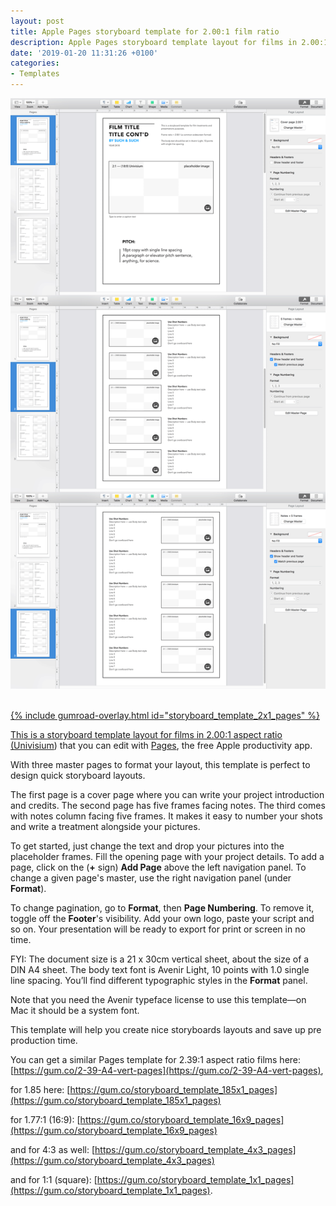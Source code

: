 ```yaml
---
layout: post
title: Apple Pages storyboard template for 2.00:1 film ratio
description: Apple Pages storyboard template layout for films in 2.00:1 aspect ratio (Univisium)
date: '2019-01-20 11:31:26 +0100'
categories:
- Templates
---
```

<a href="https://gum.co/storyboard_template_2x1_pages"><img src="/images/Apple-Pages-storyboard-template-for-2x1-ratio-films_Avenir-Light-10pt_DIN-A4_vertical-sheet_overview.png"/><br/><br/>

{% include gumroad-overlay.html id="storyboard_template_2x1_pages" %}

This is a storyboard template layout for films in 2.00:1 aspect ratio ([Univisium](https://en.wikipedia.org/wiki/Univisium)) that you can edit with [Pages](https://www.apple.com/pages/), the free Apple productivity app.

With three master pages to format your layout, this template is perfect to design quick storyboard layouts.

The first page is a cover page where you can write your project introduction and credits. The second page has five frames facing notes. The third comes with notes column facing five frames. It makes it easy to number your shots and write a treatment alongside your pictures.

To get started, just change the text and drop your pictures into the placeholder frames. Fill the opening page with your project details. To add a page, click on the (**+** sign) **Add Page** above the left navigation panel. To change a given page's master, use the right navigation panel (under **Format**).

To change pagination, go to **Format**, then **Page Numbering**. To remove it, toggle off the **Footer**'s visibility. Add your own logo, paste your script and so on. Your presentation will be ready to export for print or screen in no time.

FYI: The document size is a 21 x 30cm vertical sheet, about the size of a DIN A4 sheet. The body text font is Avenir Light, 10 points with 1.0 single line spacing. You’ll find different typographic styles in the **Format** panel.

Note that you need the Avenir typeface license to use this template—on Mac it should be a system font.

This template will help you create nice storyboards layouts and save up pre production time.

You can get a similar Pages template for 2.39:1 aspect ratio films here: [https://gum.co/2-39-A4-vert-pages](https://gum.co/2-39-A4-vert-pages),

for 1.85 here: [https://gum.co/storyboard_template_185x1_pages](https://gum.co/storyboard_template_185x1_pages)

for 1.77:1 (16:9): [https://gum.co/storyboard_template_16x9_pages](https://gum.co/storyboard_template_16x9_pages)

and for 4:3 as well: [https://gum.co/storyboard_template_4x3_pages](https://gum.co/storyboard_template_4x3_pages)

and for 1:1 (square): [https://gum.co/storyboard_template_1x1_pages](https://gum.co/storyboard_template_1x1_pages).
